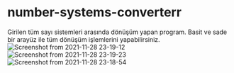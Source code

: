# number-systems-converterr
Girilen tüm sayı sistemleri arasında dönüşüm yapan program. Basit ve sade bir arayüz ile tüm dönüşüm işlemlerini yapabilirsiniz.
![Screenshot from 2021-11-28 23-19-12](https://user-images.githubusercontent.com/73396120/143784817-ce256d1d-4fb7-4f2b-97ca-c1bf3e66b54b.png)
![Screenshot from 2021-11-28 23-19-23](https://user-images.githubusercontent.com/73396120/143784824-be171e89-5c62-46b3-bf40-d3ae958ebecb.png)
![Screenshot from 2021-11-28 23-18-54](https://user-images.githubusercontent.com/73396120/143784831-77c76b45-ae7d-4bbf-b840-f3c2b52e3c5d.png)

